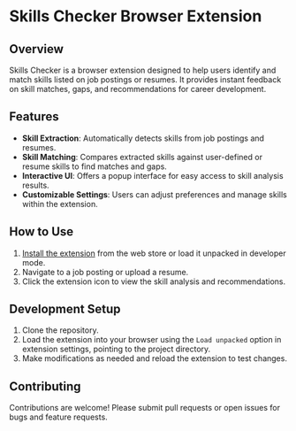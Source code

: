 # Skills Checker Browser Extension

## Overview
Skills Checker is a browser extension designed to help users identify and match skills listed on job postings or resumes. It provides instant feedback on skill matches, gaps, and recommendations for career development.

## Features
- **Skill Extraction**: Automatically detects skills from job postings and resumes.
- **Skill Matching**: Compares extracted skills against user-defined or resume skills to find matches and gaps.
- **Interactive UI**: Offers a popup interface for easy access to skill analysis results.
- **Customizable Settings**: Users can adjust preferences and manage skills within the extension.

## How to Use
1. [Install the extension](https://chromewebstore.google.com/detail/skills-highlighter-for-li/fldfmjmhihoapjoomlbgfpjbkhfipnhg) from the web store or load it unpacked in developer mode. 
2. Navigate to a job posting or upload a resume.
3. Click the extension icon to view the skill analysis and recommendations.

## Development Setup
1. Clone the repository.
2. Load the extension into your browser using the `Load unpacked` option in extension settings, pointing to the project directory.
3. Make modifications as needed and reload the extension to test changes.

## Contributing
Contributions are welcome! Please submit pull requests or open issues for bugs and feature requests.
